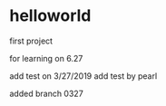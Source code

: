 # helloworld
first project 

for learning on 6.27

add test on 3/27/2019
add test by pearl

added branch 0327